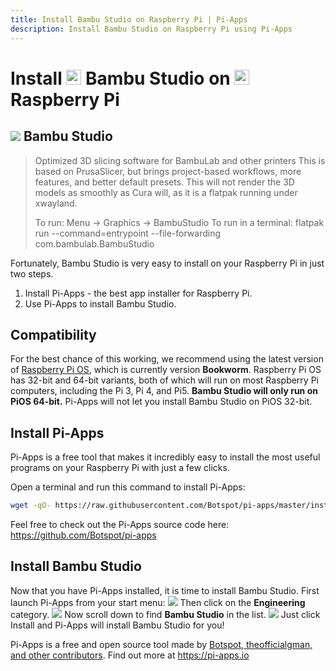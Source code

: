 ```yaml
---
title: Install Bambu Studio on Raspberry Pi | Pi-Apps
description: Install Bambu Studio on Raspberry Pi using Pi-Apps
---
```

<div class="simple-install-content content">

# Install <img src="/img/app-icons/Bambu Studio/icon-64.png" height=24> Bambu Studio on <img src=/img/other-icons/raspberrypi-icon.svg height=24> Raspberry Pi

## <img src="/img/app-icons/Bambu Studio/icon-64.png"> Bambu Studio
> Optimized 3D slicing software for BambuLab and other printers
> This is based on PrusaSlicer, but brings project-based workflows, more features, and better default presets.
> This will not render the 3D models as smoothly as Cura will, as it is a flatpak running under xwayland.
> 
> To run: Menu -> Graphics -> BambuStudio
> To run in a terminal: flatpak run  --command=entrypoint --file-forwarding com.bambulab.BambuStudio

Fortunately, Bambu Studio is very easy to install on your Raspberry Pi in just two steps.
1. Install Pi-Apps - the best app installer for Raspberry Pi.
2. Use Pi-Apps to install Bambu Studio.
</div>
<div class="simple-install-content content">

## Compatibility
For the best chance of this working, we recommend using the latest version of [Raspberry Pi OS](https://www.raspberrypi.com/software/), which is currently version **Bookworm**.
Raspberry Pi OS has 32-bit and 64-bit variants, both of which will run on most Raspberry Pi computers, including the Pi 3, Pi 4, and Pi5.
**Bambu Studio will only run on PiOS 64-bit.** Pi-Apps will not let you install Bambu Studio on PiOS 32-bit.
</div>
<div class="simple-install-content content">

## Install Pi-Apps

Pi-Apps is a free tool that makes it incredibly easy to install the most useful programs on your Raspberry Pi with just a few clicks.

Open a terminal and run this command to install Pi-Apps:
```bash
wget -qO- https://raw.githubusercontent.com/Botspot/pi-apps/master/install | bash
```
Feel free to check out the Pi-Apps source code here: https://github.com/Botspot/pi-apps
</div>
<div class="simple-install-content content">

## Install Bambu Studio

Now that you have Pi-Apps installed, it is time to install Bambu Studio.
First launch Pi-Apps from your start menu:
<img src="/img/start-menu.png">
Then click on the <b>Engineering</b> category.
<img src="/img/category-selections/Engineering.png">
Now scroll down to find <b>Bambu Studio</b> in the list.
<img src="/img/app-icons/Bambu Studio/app-selection.png">
Just click Install and Pi-Apps will install Bambu Studio for you!
</div>
<div class="simple-install-content content">

Pi-Apps is a free and open source tool made by [Botspot, theofficialgman, and other contributors](/about/#contributors). Find out more at https://pi-apps.io
</div>

